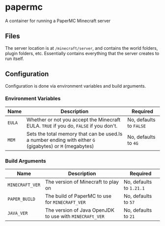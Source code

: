 # papermc

A container for running a PaperMC Minecraft server

## Files

The server location is at `/minecraft/server`, and contains the world folders, plugin folders, etc. Essentially contains
everything that the server creates to run itself.

## Configuration

Configuration is done via environment variables and build arguments.

### Environment Variables

| Name   | Description                                                                                              | Required                |
| ------ | -------------------------------------------------------------------------------------------------------- | ----------------------- |
| `EULA` | Whether or not you accept the Minecraft EULA. `TRUE` if you do, `FALSE` if you don't.                    | No, defaults to `FALSE` |
| `MEM`  | Sets the total memory that can be used.Is a number ending with either `G` (gigabytes) or `M` (megabytes) | No, defaults to `4G`    |

### Build Arguments

| Name            | Description                                             | Required                 |
| --------------- | ------------------------------------------------------- | ------------------------ |
| `MINECRAFT_VER` | The version of Minecraft to play on                     | No, defaults to `1.21.1` |
| `PAPER_BUILD`   | The build of PaperMC to use for `MINECRAFT_VER`         | No, defaults to `57`     |
| `JAVA_VER`      | The version of Java OpenJDK to use with `MINECRAFt_VER` | No, defaults to `21`     |
